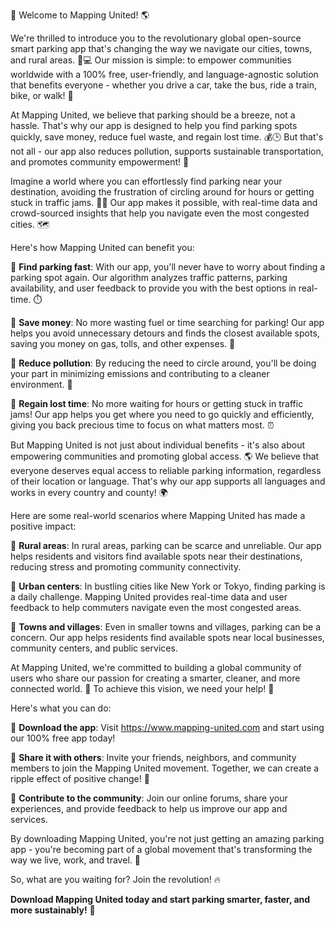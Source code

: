 🎉 Welcome to Mapping United! 🌎

We're thrilled to introduce you to the revolutionary global open-source smart parking app that's changing the way we navigate our cities, towns, and rural areas. 🚗💻 Our mission is simple: to empower communities worldwide with a 100% free, user-friendly, and language-agnostic solution that benefits everyone - whether you drive a car, take the bus, ride a train, bike, or walk! 🌈

At Mapping United, we believe that parking should be a breeze, not a hassle. That's why our app is designed to help you find parking spots quickly, save money, reduce fuel waste, and regain lost time. 💰🕒 But that's not all - our app also reduces pollution, supports sustainable transportation, and promotes community empowerment! 🌟

Imagine a world where you can effortlessly find parking near your destination, avoiding the frustration of circling around for hours or getting stuck in traffic jams. 🚗💨 Our app makes it possible, with real-time data and crowd-sourced insights that help you navigate even the most congested cities. 🗺️

Here's how Mapping United can benefit you:

🔹 **Find parking fast**: With our app, you'll never have to worry about finding a parking spot again. Our algorithm analyzes traffic patterns, parking availability, and user feedback to provide you with the best options in real-time. ⏱️

🔹 **Save money**: No more wasting fuel or time searching for parking! Our app helps you avoid unnecessary detours and finds the closest available spots, saving you money on gas, tolls, and other expenses. 💸

🔹 **Reduce pollution**: By reducing the need to circle around, you'll be doing your part in minimizing emissions and contributing to a cleaner environment. 🌿

🔹 **Regain lost time**: No more waiting for hours or getting stuck in traffic jams! Our app helps you get where you need to go quickly and efficiently, giving you back precious time to focus on what matters most. ⏰

But Mapping United is not just about individual benefits - it's also about empowering communities and promoting global access. 🌎 We believe that everyone deserves equal access to reliable parking information, regardless of their location or language. That's why our app supports all languages and works in every country and county! 🌍

Here are some real-world scenarios where Mapping United has made a positive impact:

🔹 **Rural areas**: In rural areas, parking can be scarce and unreliable. Our app helps residents and visitors find available spots near their destinations, reducing stress and promoting community connectivity.

🔹 **Urban centers**: In bustling cities like New York or Tokyo, finding parking is a daily challenge. Mapping United provides real-time data and user feedback to help commuters navigate even the most congested areas.

🔹 **Towns and villages**: Even in smaller towns and villages, parking can be a concern. Our app helps residents find available spots near local businesses, community centers, and public services.

At Mapping United, we're committed to building a global community of users who share our passion for creating a smarter, cleaner, and more connected world. 🌈 To achieve this vision, we need your help! 💪

Here's what you can do:

🔹 **Download the app**: Visit https://www.mapping-united.com and start using our 100% free app today!

🔹 **Share it with others**: Invite your friends, neighbors, and community members to join the Mapping United movement. Together, we can create a ripple effect of positive change! 🌊

🔹 **Contribute to the community**: Join our online forums, share your experiences, and provide feedback to help us improve our app and services.

By downloading Mapping United, you're not just getting an amazing parking app - you're becoming part of a global movement that's transforming the way we live, work, and travel. 🌟

So, what are you waiting for? Join the revolution! 🔥

**Download Mapping United today and start parking smarter, faster, and more sustainably!** 🚀